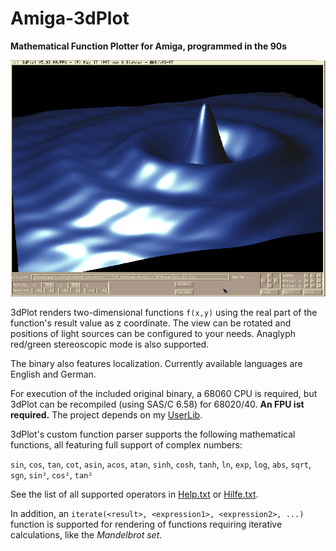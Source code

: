 # Amiga-3dPlot
**Mathematical Function Plotter for Amiga, programmed in the 90s**

![Screenshot](/Screenshot.png)

3dPlot renders two-dimensional functions `f(x,y)` using the real part of the function's result value as z coordinate.
The view can be rotated and positions of light sources can be configured to your needs. Anaglyph red/green stereoscopic mode is also supported.

The binary also features localization. Currently available languages are English and German.

For execution of the included original binary, a 68060 CPU is required, but 3dPlot can be recompiled (using SAS/C 6.58) for 68020/40. **An FPU ist required.** The project depends on my [UserLib](https://github.com/stsichler/Amiga-UserLib).

3dPlot's custom function parser supports the following mathematical functions, all featuring full support of complex numbers:

  `sin`, `cos`, `tan`, `cot`, `asin`, `acos`, `atan`, `sinh`, `cosh`, `tanh`, `ln`, `exp`, `log`, `abs`, `sqrt`, `sgn`, `sin²`, `cos²`, `tan²`

See the list of all supported operators in [Help.txt](/Help.txt) or [Hilfe.txt](/Hilfe.txt).

In addition, an `iterate(<result>, <expression1>, <expression2>, ...)` function is supported for rendering of functions requiring iterative calculations, like the *Mandelbrot set*.
